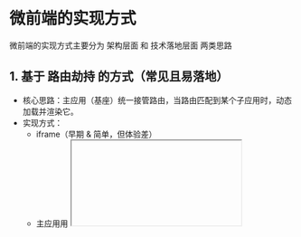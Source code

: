 # 微前端的实现方式

微前端的实现方式主要分为 架构层面 和 技术落地层面 两类思路

## 1. 基于 路由劫持 的方式（常见且易落地）

- 核心思路：主应用（基座）统一接管路由，当路由匹配到某个子应用时，动态加载并渲染它。
- 实现方式：
  - iframe（早期 & 简单，但体验差）
  - 主应用用 <iframe> 嵌入子应用页面
  - 优点：隔离性好（CSS、JS、运行环境），简单易用
  - 缺点：加载慢、SEO 不友好、通信困难、URL 不同步
- JavaScript 动态加载
  - 主应用根据路由下载子应用打包好的 JS/CSS 文件，挂载到指定 DOM 节点
  - 例子：single-spa、qiankun
  - 优点：用户体验好，URL 可同步，支持不同框架共存
  - 缺点：需要解决样式、全局变量冲突，主应用和子应用需约定接入协议

## 2. 基于 构建时集成 的方式（Module Federation / 拼装）

核心思路：通过构建工具（Webpack、Vite 等）在编译阶段将多个子应用的模块组合到主应用中。

- Webpack 5 Module Federation
  - 主应用运行时按需加载子应用暴露的模块
  - 优点：性能好、可复用代码、共享依赖
  - 缺点：构建配置复杂，团队需要统一构建体系
- Monorepo + 组件化
  - 用 Lerna、Nx、Turborepo 等工具将业务拆成多个 package
  - 虽然代码分模块，但最终还是构建成一个产物，不是真正的运行时微前端

## 3. 基于 服务端聚合 的方式（Server Side Composition）

核心思路：由服务器在 HTML 渲染阶段，把不同子应用的 HTML 片段组合起来再返回给浏览器。

- Edge Side Includes (ESI)
  - CDN/反向代理按标签动态拼接不同应用的内容
- BFF（Backend For Frontend）拼装
  - 后端模板引擎（如 Thymeleaf、Freemarker、Next.js SSR）动态拼接
- 优点：首屏性能好，SEO 友好
- 缺点：前后端耦合度高，子应用前后端需同步发布

## 4. 基于 Web Components 的方式

核心思路：子应用打包成原生的 Web Component（Custom Elements），在主应用中像用 HTML 标签一样引用。

- 优点：天然样式隔离（Shadow DOM）、技术栈无关
- 缺点：浏览器兼容性、开发体验差、状态管理和路由需额外处理

## 常见框架/方案

| 实现方式          | 代表方案                            | 特点                         |
| ----------------- | ----------------------------------- | ---------------------------- |
| iframe            | 原生                                | 隔离性最好，但体验差         |
| 路由劫持+动态加载 | single-spa、qiankun、ice-stark      | 最流行，灵活度高             |
| 构建时集成        | Webpack Module Federation、Monorepo | 性能好，依赖共享，但构建耦合 |
| 服务端聚合        | ESI、BFF、Next.js SSR               | 首屏快、SEO 好               |
| Web Components    | 原生、Stencil                       | 技术栈无关，Shadow DOM 隔离  |
